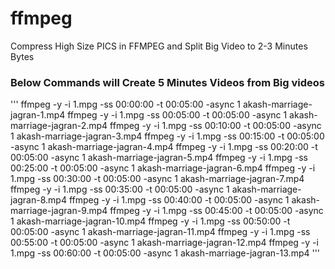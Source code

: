# ffmpeg
Compress High Size PICS in FFMPEG and Split Big Video to 2-3 Minutes Bytes

### Below Commands will Create 5 Minutes Videos from Big videos

'''
ffmpeg -y -i 1.mpg -ss 00:00:00 -t 00:05:00 -async 1 akash-marriage-jagran-1.mp4
ffmpeg -y -i 1.mpg -ss 00:05:00 -t 00:05:00 -async 1 akash-marriage-jagran-2.mp4
ffmpeg -y -i 1.mpg -ss 00:10:00 -t 00:05:00 -async 1 akash-marriage-jagran-3.mp4
ffmpeg -y -i 1.mpg -ss 00:15:00 -t 00:05:00 -async 1 akash-marriage-jagran-4.mp4
ffmpeg -y -i 1.mpg -ss 00:20:00 -t 00:05:00 -async 1 akash-marriage-jagran-5.mp4
ffmpeg -y -i 1.mpg -ss 00:25:00 -t 00:05:00 -async 1 akash-marriage-jagran-6.mp4
ffmpeg -y -i 1.mpg -ss 00:30:00 -t 00:05:00 -async 1 akash-marriage-jagran-7.mp4
ffmpeg -y -i 1.mpg -ss 00:35:00 -t 00:05:00 -async 1 akash-marriage-jagran-8.mp4
ffmpeg -y -i 1.mpg -ss 00:40:00 -t 00:05:00 -async 1 akash-marriage-jagran-9.mp4
ffmpeg -y -i 1.mpg -ss 00:45:00 -t 00:05:00 -async 1 akash-marriage-jagran-10.mp4
ffmpeg -y -i 1.mpg -ss 00:50:00 -t 00:05:00 -async 1 akash-marriage-jagran-11.mp4
ffmpeg -y -i 1.mpg -ss 00:55:00 -t 00:05:00 -async 1 akash-marriage-jagran-12.mp4
ffmpeg -y -i 1.mpg -ss 00:60:00 -t 00:05:00 -async 1 akash-marriage-jagran-13.mp4
'''
